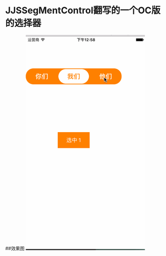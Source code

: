# JJSSegMentControl翻写的一个OC版的选择器
##效果图
![效果图](https://github.com/LJDaSheng/JJSSegmentControl/blob/master/segment.gif)
